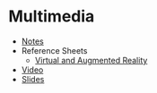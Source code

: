 # Multimedia

* [Notes](notes)
* Reference Sheets
    * [Virtual and Augmented Reality](https://cs50.harvard.edu/ap/2020/assets/pdfs/virtual_and_augmented_reality.pdf)
* [Video](https://video.cs50.net/cscie1a/2017/fall/lectures/multimedia)
* [Slides](http://cdn.cs50.net/cscie1a/2017/fall/lectures/multimedia/multimedia.pdf)
